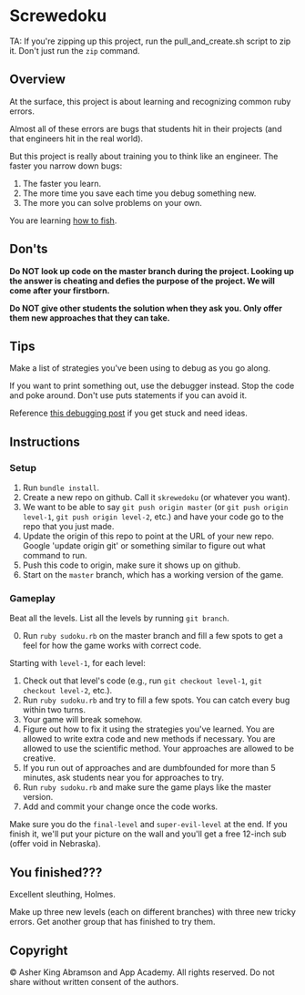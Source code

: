 # Screwedoku

TA: If you're zipping up this project, run the pull_and_create.sh script to zip it.  Don't just run the `zip` command.

## Overview

At the surface, this project is about learning and recognizing common ruby errors.

Almost all of these errors are bugs that students hit in their projects (and that engineers hit in the real world).

But this project is really about training you to think like an engineer.  The faster you narrow down bugs:

1. The faster you learn.
2. The more time you save each time you debug something new.
3. The more you can solve problems on your own.

You are learning [how to fish][how-to-fish].

[how-to-fish]: https://calum.org/posts/teach-a-man-to-fish

## Don'ts
**Do NOT look up code on the master branch during the project.  Looking up the answer is cheating and defies the purpose of the project.  We will come after your firstborn.**

**Do NOT give other students the solution when they ask you. Only offer them new approaches that they can take.**

## Tips

Make a list of strategies you've been using to debug as you go along.

If you want to print something out, use the debugger instead. Stop the code and poke around.  Don't use puts statements if you can avoid it.

Reference [this debugging post][learn-to-debug] if you get stuck and need ideas.

[learn-to-debug]: https://carryonmyabramson.wordpress.com/2015/12/11/learn-to-debug-and-save-six-weeks-a-year/


## Instructions

### Setup

1. Run `bundle install`.
2. Create a new repo on github.  Call it `skrewedoku` (or whatever you want).
3. We want to be able to say `git push origin master` (or `git push origin level-1`, `git push origin level-2`, etc.) and have your code go to the repo that you just made.
4. Update the origin of this repo to point at the URL of your new repo.  Google 'update origin git' or something similar to figure out what command to run.
5. Push this code to origin, make sure it shows up on github.
6. Start on the `master` branch, which has a working version of the game.

### Gameplay

Beat all the levels.  List all the levels by running `git branch`.


0. Run `ruby sudoku.rb` on the master branch and fill a few spots to get a feel for how the game works with correct code.

Starting with `level-1`, for each level:

1. Check out that level's code (e.g., run `git checkout level-1`, `git checkout level-2`, etc.).
2. Run `ruby sudoku.rb` and try to fill a few spots.  You can catch every bug within two turns.
3. Your game will break somehow.
4. Figure out how to fix it using the strategies you've learned.  You are allowed to write extra code and new methods if necessary.  You are allowed to use the scientific method.  Your approaches are allowed to be creative.
5. If you run out of approaches and are dumbfounded for more than 5 minutes, ask students near you for approaches to try.
6. Run `ruby sudoku.rb` and make sure the game plays like the master version.
7. Add and commit your change once the code works.

Make sure you do the `final-level` and `super-evil-level` at the end.  If you finish it, we'll put your picture on the wall and you'll get a free 12-inch sub (offer void in Nebraska).


## You finished???

Excellent sleuthing, Holmes.

Make up three new levels (each on different branches) with three new tricky errors.  Get another group that has finished to try them.

## Copyright

© Asher King Abramson and App Academy.  All rights reserved.  Do not share without written consent of the authors.
